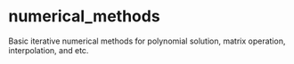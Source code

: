 # numerical_methods
Basic iterative numerical methods for polynomial solution, matrix operation, interpolation, and etc.
